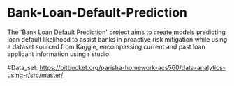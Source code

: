 # Bank-Loan-Default-Prediction
The 'Bank Loan Default Prediction' project aims to create models predicting loan default likelihood to assist banks in proactive risk mitigation while using a dataset sourced from Kaggle, encompassing current and past loan applicant information using r studio.

#Data_set:
https://bitbucket.org/parisha-homework-acs560/data-analytics-using-r/src/master/
